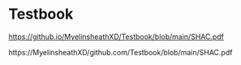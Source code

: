 # Testbook

https://github.io/MyelinsheathXD/Testbook/blob/main/SHAC.pdf

https://MyelinsheathXD/github.com/Testbook/blob/main/SHAC.pdf
